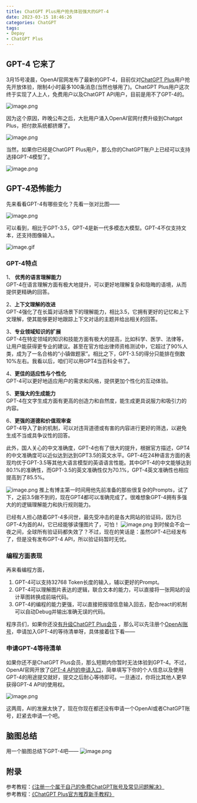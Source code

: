 ```yaml
---
title: ChatGPT Plus用户抢先体验强大的GPT-4
date: 2023-03-15 18:46:26
categories: ChatGPT
tags: 
- Depay
- ChatGPT Plus
---
```


## GPT-4 它来了
3月15号凌晨，OpenAI官网发布了最新的GPT-4，目前仅对[ChatGPT Plus](https://chatgpt-plus.github.io/)用户抢先开放体验，限制4小时最多100条消息(当然也够用了)。ChatGPT Plus用户这次终于实现了人上人，免费用户以及ChatGPT API用户，目前是用不了GPT-4的。

![image.png](./images/gpt4-1.png)

因为这个原因，昨晚公布之后，大批用户涌入OpenAI官网付费升级到Chatgpt Plus，把付款系统都挤爆了。

![image.png](./images/gpt4-2.png)

当然，如果你已经是ChatGPT Plus用户，那么你的ChatGPT账户上已经可以支持选择GPT-4模型了。

![image.png](./images/gpt4-3.png)

## GPT-4恐怖能力
先来看看GPT-4有哪些变化？先看一张对比图——

![image.png](./images/gpt4-4.png)

可以看到，相比于GPT-3.5，GPT-4是新一代多模态大模型。GPT-4不仅支持文本，还支持图像输入。

![image.gif](./images/gpt4-5.gif)
### GPT-4特点

1、 **优秀的语言理解能力**     
GPT-4在语言理解方面有极大地提升，可以更好地理解复杂和隐晦的语境，从而提供更精确的回答。  

2、**上下文理解的改进**   
GPT-4强化了在长篇对话场景下的理解能力，相比3.5，它拥有更好的记忆和上下文理解，使其能够更好地跟踪上下文对话的主题并给出相关的回答。

3、**专业领域知识的扩展**     
GPT-4在特定领域的知识和技能方面有极大的提高，比如科学、医学、法律等，让用户能获得更专业的建议。甚至在官方给出律师资格测试中，它超过了90%人类，成为了一名合格的“小镇做题家”。相比之下，GPT-3.5的得分只能排在倒数10%左右。我看以后，咱们可以用GPT4当百科全书了。  

4、**更佳的适应性与个性化**     
GPT-4可以更好地适应用户的需求和风格，提供更加个性化的互动体验。

5、**更强大的生成能力**   
GPT-4在文字生成方面有更高的创造力和自然度，能生成更具说服力和吸引力的内容。  

6、**更强的道德和价值观审查**   
GPT-4导入了新的机制，可以对违背道德或有害的内容进行更好的筛选，以避免生成不当或具争议性的回答。

此外，国人关心的中文准确度，GPT-4也有了很大的提升，根据官方描述，GPT4的中文准确度可以近似达到达到GPT3.5的英文水平。GPT-4在24种语言方面的表现均优于GPT-3.5等其他大语言模型的英语语言性能。其中GPT-4的中文能够达到80.1%的准确性，而GPT-3.5的英文准确性仅为70.1%，GPT-4英文准确性也相应提高到了85.5%。

![image.png](./images/gpt4-6.png)
推上有博主第一时间用他先前准备的那些很复杂的Prompts，试了下，之前3.5做不到的，现在GPT4都可以准确完成了。很难想象GPT-4拥有多强大的的逻辑理解能力和执行规则能力。

已经有人担心随着GPT-4多问世，最先受冲击的是各大网站的验证码，因为已GPT-4为首的AI，它已经能够读懂图片了，可怕！
![image.png](./images/gpt4-7.png)
到时候会不会一夜之间，全球所有验证码都失效了？不过，现在的笑话是：虽然GPT-4已经发布了，但是没有发布GPT-4 API，所以验证码暂时无忧。

### 编程方面表现
再来看编程方面，

1.  GPT-4可以支持32768 Token长度的输入，辅以更好的Prompt。
1.  GPT-4可以理解图片表达的逻辑，联合文本的能力，可以直接将一张网站的设计草图转换成前端代码。
1.  GPT-4的编程的能力更强，可以直接把报错信息输入回去，配合react的机制可以自动Debug并输出准确无误的代码。

程序员们，如果你还没[有升级ChatGPT Plus会员](https://chatgpt-plus.github.io/) ，那么可以先注册个[OpenAI账号](https://chatgpt-plus.github.io/chatgpt/)，申请加入GPT-4的等待清单呀，具体接着往下看——

### 申请GPT-4等待清单

如果你还不是ChatGPT Plus会员，那么短期内你暂时无法体验到GPT-4。不过，OpenAI官网开放了[GPT-4 API的申请入口](https://openai.com/waitlist/gpt-4-api)，简单填写下你的个人信息以及使用GPT-4的用途提交就好，提交之后耐心等待即可。一旦通过，你将比其他人更早获得GPT-4 API的使用权。

![image.png](./images/gpt4-8.png)

这两周，AI的发展太快了，现在你现在都还没有申请一个OpenAI或者ChatGPT账号，赶紧去申请一个吧。

## 脑图总结
用一个脑图总结下GPT-4吧——
![image.png](./images/gpt4-9.png)

## 附录
参考教程：[《注册一个属于自己的免费ChatGPT账号及常见问题解决》](https://chatgpt-plus.github.io/chatgpt/)  
参考教程：[《ChatGPT Plus官方推荐新手教程》](https://chatgpt-plus.github.io)